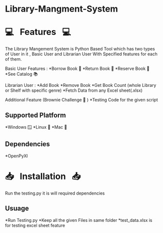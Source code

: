 # Library-Mangment-System
# :computer: &nbsp; Features &nbsp; :computer:

The Library Mangement System is Python Based Tool which has two types of User in it , Basic User and Librarian User With Specified  features for each of them.

Basic User Features : 
*Borrow Book :blue_book:
*Return Book :ledger:
*Reserve Book :orange_book:
*See Catalog :books:

Librarian User :
*Add Book
*Remove Book
*Get Book Count (whole Library or Shelf with specific genre)
*Fetch Data from any Excel sheet(.xlsx)

Additional Feature (Brownie Challenge :pie: )
*Testing Code for the given script 

## Supported Platform
*Windows :window:
*Linux :penguin:
*Mac :apple:

## Dependencies
*OpenPyXl

# :inbox_tray: &nbsp; Installation &nbsp; :inbox_tray:
Run the testing.py it is will required dependencies 

## Usuage 
*Run Testing.py 
*Keep all the given Files in same folder 
*test_data.xlsx is for testing excel sheet feature  
